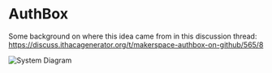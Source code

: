 # AuthBox

Some background on where this idea came from in this discussion thread: https://discuss.ithacagenerator.org/t/makerspace-authbox-on-github/565/8

![System Diagram](https://discuss.ithacagenerator.org/uploads/default/optimized/1X/fcc11d7838587f0b16af62da843c639d29519887_1_690x303.png "System Diagram")

